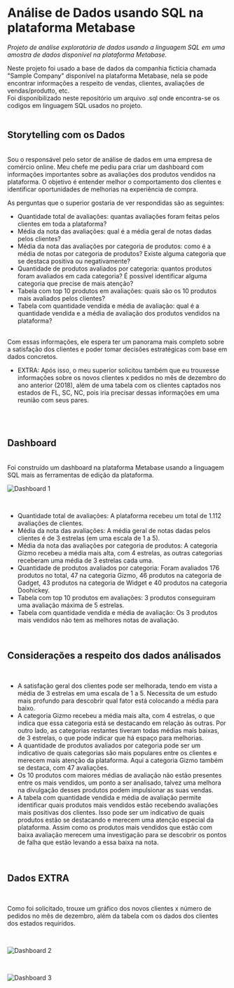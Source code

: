 #  Análise de Dados usando SQL na plataforma Metabase
*Projeto de análise exploratória de dados usando a linguagem SQL em uma amostra de dados disponível na plataforma Metabase.*
<br>

Neste projeto foi usado a base de dados da companhia fictícia chamada "Sample Company" disponível na plataforma Metabase, nela se pode encontrar informações a respeito de vendas, clientes, avaliações de vendas/produtto, etc.
<br>
Foi disponibilizado neste repositório um arquivo .sql onde encontra-se os codigos em linguagem SQL usados no projeto. 
<br><br>

## Storytelling com os Dados 
<br>
Sou o responsável pelo setor de análise de dados em uma empresa de comércio online. Meu chefe me pediu para criar um dashboard com informações importantes sobre as avaliações dos produtos vendidos na plataforma. O objetivo é entender melhor o comportamento dos clientes e identificar oportunidades de melhorias na experiência de compra.

<br> 

As perguntas que o superior gostaria de ver respondidas são as seguintes:
* Quantidade total de avaliações: quantas avaliações foram feitas pelos clientes em toda a plataforma? 
* Média da nota das avaliações: qual é a média geral de notas dadas pelos clientes?
* Média da nota das avaliações por categoria de produtos: como é a média de notas por categoria de produtos? Existe alguma categoria que se destaca positiva ou negativamente?
* Quantidade de produtos avaliados por categoria: quantos produtos foram avaliados em cada categoria? É possível identificar alguma categoria que precise de mais atenção?
* Tabela com top 10 produtos em avaliações: quais são os 10 produtos mais avaliados pelos clientes?
* Tabela com quantidade vendida e média de avaliação: qual é a quantidade vendida e a média de avaliação dos produtos vendidos na plataforma?
<br>
Com essas informações, ele espera ter um panorama mais completo sobre a satisfação dos clientes e poder tomar decisões estratégicas com base em dados concretos.
<br> 

* EXTRA: Após isso, o meu superior solicitou também que eu trouxesse informações sobre os novos clientes x pedidos no mês de dezembro do ano anterior (2018), além de uma tabela com os clientes captados nos estados de FL, SC, NC, pois iria precisar dessas informações em uma reunião com seus pares. 

<br><br>

## Dashboard 

<br> 
Foi construído um dashboard na plataforma Metabase usando a linguagem SQL mais as ferramentas de edição da plataforma. 

<br> 

![Dashboard 1](https://user-images.githubusercontent.com/126993350/236848784-b6daf93e-27a6-443e-ba4b-b4a87098ae14.png)

<br> 

* Quantidade total de avaliações: A plataforma recebeu um total de 1.112 avaliações de clientes.
* Média da nota das avaliações: A média geral de notas dadas pelos clientes é de 3 estrelas (em uma escala de 1 a 5).
* Média da nota das avaliações por categoria de produtos: A categoria Gizmo recebeu a média mais alta, com 4 estrelas, as outras categorias receberam uma média de 3 estrelas cada uma. 
* Quantidade de produtos avaliados por categoria: Foram avaliados 176 produtos no total, 47 na categoria Gizmo, 46 produtos na categoria de Gadget, 43 produtos na categoria de Widget e 40 produtos na categoria Doohickey. 
* Tabela com top 10 produtos em avaliações: 3 produtos conseguiram uma avaliação máxima de 5 estrelas. 
* Tabela com quantidade vendida e média de avaliação: Os 3 produtos mais vendidos não tem as melhores notas de avaliação. 

<br> 

## Considerações a respeito dos dados análisados

<br> 

* A satisfação geral dos clientes pode ser melhorada, tendo em vista a média de 3 estrelas em uma escala de 1 a 5. Necessita de um estudo mais profundo para descobrir qual fator está colocando a média para baixo.
* A categoria Gizmo recebeu a média mais alta, com 4 estrelas, o que indica que essa categoria está se destacando em relação às outras. Por outro lado, as categorias restantes tiveram todas médias mais baixas, de 3 estrelas, o que pode indicar que há espaço para melhorias.
* A quantidade de produtos avaliados por categoria pode ser um indicativo de quais categorias são mais populares entre os clientes e merecem mais atenção da plataforma. Aqui a categoria Gizmo também se destaca, com 47 avaliações.
* Os 10 produtos com maiores médias de avaliação não estão presentes entre os mais vendidos, um ponto a ser analisado, talvez uma melhora na divulgação desses produtos podem impulsionar as suas vendas.
* A tabela com quantidade vendida e média de avaliação permite identificar quais produtos mais vendidos estão recebendo avaliações mais positivas dos clientes. Isso pode ser um indicativo de quais produtos estão se destacando e merecem uma atenção especial da plataforma. Assim como os produtos mais vendidos que estão com baixa avaliação merecem uma investigação para se descobrir os pontos de falha que estão levando a essa baixa na nota. 

<br> 

## Dados EXTRA

<br> 

Como foi solicitado, trouxe um gráfico dos novos clientes x número de pedidos no mês de dezembro, além da tabela com os dados dos clientes dos estados requiridos. 

<br> 

![Dashboard 2](https://github.com/Leonardo-Bonani/SQL-METABASE-EDA-Sample-Database/assets/126993350/132a7ec9-c315-4622-9bb9-5758643cb35e)

<br> 

![Dashboard 3](https://github.com/Leonardo-Bonani/SQL-METABASE-EDA-Sample-Database/assets/126993350/78194ac1-a11b-43f6-aae8-5df24869c0bb)

<br> <br> <br> 



